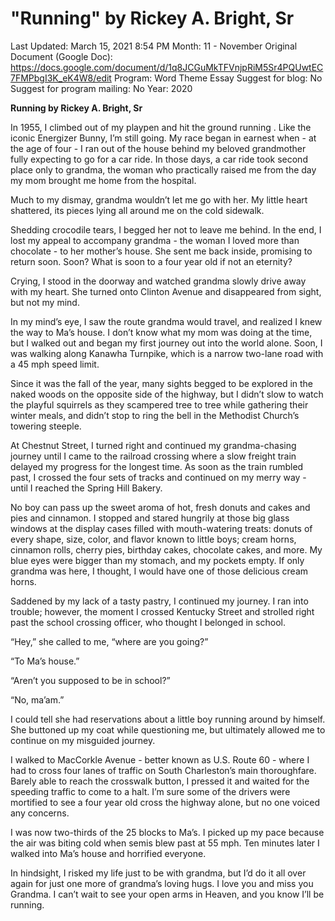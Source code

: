 # "Running" by Rickey A. Bright, Sr

Last Updated: March 15, 2021 8:54 PM
Month: 11 - November
Original Document (Google Doc): https://docs.google.com/document/d/1q8JCGuMkTFVnjpRiM5Sr4PQUwtEC7FMPbgI3K_eK4W8/edit
Program: Word Theme Essay
Suggest for blog: No
Suggest for program mailing: No
Year: 2020

**Running by Rickey A. Bright, Sr**

In 1955, I climbed out of my playpen and hit the ground running . Like the iconic Energizer Bunny, I’m still going. My race began in earnest when - at the age of four - I ran out of the house behind my beloved grandmother fully expecting to go for a car ride. In those days, a car ride took second place only to grandma, the woman who practically raised me from the day my mom brought me home from the hospital.

Much to my dismay, grandma wouldn’t let me go with her. My little heart shattered, its pieces lying all around me on the cold sidewalk.

Shedding crocodile tears, I begged her not to leave me behind. In the end, I lost my appeal to accompany grandma - the woman I loved more than chocolate - to her mother’s house. She sent me back inside, promising to return soon. Soon? What is soon to a four year old if not an eternity?

Crying, I stood in the doorway and watched grandma slowly drive away with my heart. She turned onto Clinton Avenue and disappeared from sight, but not my mind.

In my mind’s eye, I saw the route grandma would travel, and realized I knew the way to Ma’s house. I don’t know what my mom was doing at the time, but I walked out and began my first journey out into the world alone. Soon, I was walking along Kanawha Turnpike, which is a narrow two-lane road with a 45 mph speed limit.

Since it was the fall of the year, many sights begged to be explored in the naked woods on the opposite side of the highway, but I didn’t slow to watch the playful squirrels as they scampered tree to tree while gathering their winter meals, and didn’t stop to ring the bell in the Methodist Church’s towering steeple.

At Chestnut Street, I turned right and continued my grandma-chasing journey until I came to the railroad crossing where a slow freight train delayed my progress for the longest time. As soon as the train rumbled past, I crossed the four sets of tracks and continued on my merry way - until I reached the Spring Hill Bakery.

No boy can pass up the sweet aroma of hot, fresh donuts and cakes and pies and cinnamon. I stopped and stared hungrily at those big glass windows at the display cases filled with mouth-watering treats: donuts of every shape, size, color, and flavor known to little boys; cream horns, cinnamon rolls, cherry pies, birthday cakes, chocolate cakes, and more. My blue eyes were bigger than my stomach, and my pockets empty. If only grandma was here, I thought, I would have one of those delicious cream horns.

Saddened by my lack of a tasty pastry, I continued my journey. I ran into trouble; however, the moment I crossed Kentucky Street and strolled right past the school crossing officer, who thought I belonged in school.

“Hey,” she called to me, “where are you going?”

“To Ma’s house.”

“Aren’t you supposed to be in school?”

“No, ma’am.”

I could tell she had reservations about a little boy running around by himself. She buttoned up my coat while questioning me, but ultimately allowed me to continue on my misguided journey.

I walked to MacCorkle Avenue - better known as U.S. Route 60 - where I had to cross four lanes of traffic on South Charleston’s main thoroughfare. Barely able to reach the crosswalk button, I pressed it and waited for the speeding traffic to come to a halt. I’m sure some of the drivers were mortified to see a four year old cross the highway alone, but no one voiced any concerns.

I was now two-thirds of the 25 blocks to Ma’s. I picked up my pace because the air was biting cold when semis blew past at 55 mph. Ten minutes later I walked into Ma’s house and horrified everyone.

In hindsight, I risked my life just to be with grandma, but I’d do it all over again for just one more of grandma’s loving hugs. I love you and miss you Grandma. I can’t wait to see your open arms in Heaven, and you know I’ll be running.